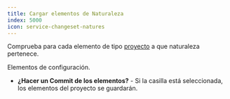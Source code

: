 ```yaml
---
title: Cargar elementos de Naturaleza
index: 5000
icon: service-changeset-natures
---
```


Comprueba para cada elemento de tipo [proyecto](/concepts/project) a que naturaleza pertenece.

Elementos de configuración.

- **¿Hacer un Commit de los elementos?** - Si la casilla está seleccionada, los elementos del proyecto se guardarán.
